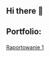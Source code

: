 ## Hi there 👋

## Portfolio:<p>
[Raportowanie 1](https://docs.google.com/document/d/1VzCpg-yIu4FS5X5NbDF8NWUSmQSRU77_7Y9X-IME30w/edit?usp=sharing)


<!--
**ppm115/ppm115** is a ✨ _special_ ✨ repository because its `README.md` (this file) appears on your GitHub profile.

Here are some ideas to get you started:

- 🔭 I’m currently working on ...
- 🌱 I’m currently learning ...
- 👯 I’m looking to collaborate on ...
- 🤔 I’m looking for help with ...
- 💬 Ask me about ...
- 📫 How to reach me: ...
- 😄 Pronouns: ...
- ⚡ Fun fact: ...
-->
